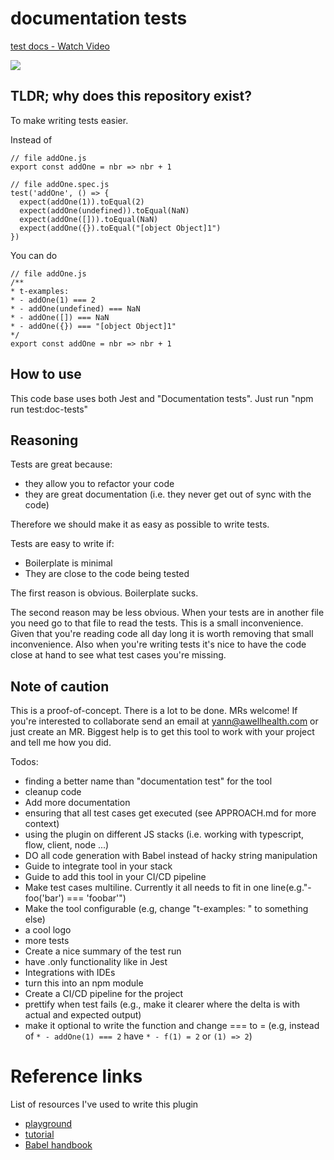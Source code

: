 # documentation tests

<a href="https://www.loom.com/share/cd01312cf6e64700bbeb2c98733d0f43"> <p>test docs - Watch Video</p> <img style="max-width:300px;" src="https://cdn.loom.com/sessions/thumbnails/cd01312cf6e64700bbeb2c98733d0f43-with-play.gif"> </a>

## TLDR; why does this repository exist?

To make writing tests easier. 

Instead of

```
// file addOne.js
export const addOne = nbr => nbr + 1
```
```
// file addOne.spec.js
test('addOne', () => {
  expect(addOne(1)).toEqual(2)
  expect(addOne(undefined)).toEqual(NaN)
  expect(addOne([])).toEqual(NaN)
  expect(addOne({}).toEqual("[object Object]1")
})
```

You can do

```
// file addOne.js
/** 
* t-examples:
* - addOne(1) === 2
* - addOne(undefined) === NaN 
* - addOne([]) === NaN 
* - addOne({}) === "[object Object]1"
*/ 
export const addOne = nbr => nbr + 1
```

## How to use

This code base uses both Jest and "Documentation tests". Just run "npm run test:doc-tests"

## Reasoning 

Tests are great because:
- they allow you to refactor your code
- they are great documentation (i.e. they never get out of sync with the code)

Therefore we should make it as easy as possible to write tests.

Tests are easy to write if:
- Boilerplate is minimal
- They are close to the code being tested

The first reason is obvious. Boilerplate sucks. 

The second reason may be less obvious. 
When your tests are in another file you need go to that file to read the tests.
This is a small inconvenience.
Given that you're reading code all day long it is worth removing that small inconvenience.
Also when you're writing tests it's nice to have the code close at hand to see what test cases you're missing. 

## Note of caution 

This is a proof-of-concept. There is a lot to be done. MRs welcome! 
If you're interested to collaborate send an email at yann@awellhealth.com or just create an MR.
Biggest help is to get this tool to work with your project and tell me how you did. 

Todos:
- finding a better name than "documentation test" for the tool
- cleanup code
- Add more documentation
- ensuring that all test cases get executed (see APPROACH.md for more context)
- using the plugin on different JS stacks (i.e. working with typescript, flow, client, node ...)
- DO all code generation with Babel instead of hacky string manipulation
- Guide to integrate tool in your stack
- Guide to add this tool in your CI/CD pipeline
- Make test cases multiline. Currently it all needs to fit in one line(e.g."- foo('bar') === 'foobar'") 
- Make the tool configurable (e.g, change "t-examples: " to something else)
- a cool logo
- more tests
- Create a nice summary of the test run
- have .only functionality like in Jest
- Integrations with IDEs
- turn this into an npm module 
- Create a CI/CD pipeline for the project
- prettify when test fails (e.g., make it clearer where the delta is with actual and expected output)
- make it optional to write the function and change === to = (e.g, instead of `* - addOne(1) === 2` have `* - f(1) = 2` or `(1) => 2`) 

# Reference links
List of resources I've used to write this plugin
- [playground](https://lihautan.com/babel-ast-explorer/#?eyJiYWJlbFNldHRpbmdzIjp7InZlcnNpb24iOiI3LjYuMCJ9LCJ0cmVlU2V0dGluZ3MiOnsiaGlkZUVtcHR5Ijp0cnVlLCJoaWRlTG9jYXRpb24iOnRydWUsImhpZGVUeXBlIjp0cnVlLCJoaWRlQ29tbWVudHMiOnRydWV9LCJjb2RlIjoiIn0=)
- [tutorial](https://lihautan.com/step-by-step-guide-for-writing-a-babel-transformation/)
- [Babel handbook](https://github.com/jamiebuilds/babel-handbook/blob/master/translations/en/README.md)